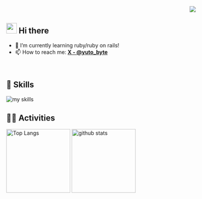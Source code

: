 <div align="right">
  <img src="https://komarev.com/ghpvc/?username=due-it-you" />
</div>

## <img src="https://media.giphy.com/media/hvRJCLFzcasrR4ia7z/giphy.gif" width="28"> Hi there

- 🌱 I’m currently learning ruby/ruby on rails!
- 📫 How to reach me: **[X - @yuto_byte]([https://twitter.com/username](https://x.com/yuto_byte))**
<br>

## 🌱 Skills
<img alt="my skills" src="https://skillicons.dev/icons?theme=dark&perline=7&i=html,css,js,ruby,rails,docker,vim,neovim" />
<br>

## 🏃‍♀️ Activities
<div align="left"> 
  <img alt="Top Langs" height="170px" src="https://github-readme-stats.vercel.app/api?username=due-it-you&theme=vue-dark&layout=compact" />
  <img alt="github stats" height="170px" src="https://github-readme-stats.vercel.app/api/top-langs/?username=due-it-you&theme=vue-dark&layout=compact" />
</div>
